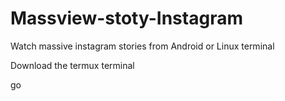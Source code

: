 # Massview-stoty-Instagram
Watch massive instagram stories from Android or Linux terminal


Download the termux terminal

go


